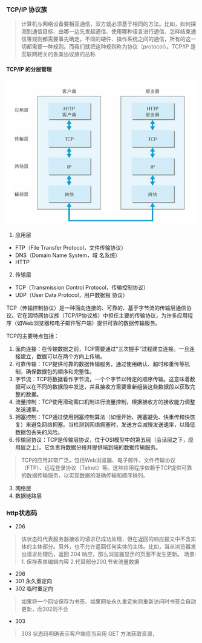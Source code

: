 ###  TCP/IP 协议族
>计算机与网络设备要相互通信，双方就必须基于相同的方法。比如，如何探测到通信目标、由哪一边先发起通信、使用哪种语言进行通信、怎样结束通信等规则都需要事先确定。不同的硬件、操作系统之间的通信，所有的这一切都需要一种规则。而我们就把这种规则称为协议（protocol）。TCP/IP 是互联网相关的各类协议族的总称

#### TCP/IP 的分层管理
![TCP/IP 的分层](./img/tcp-ip.png)

1. 应用层  
  - FTP（File
Transfer Protocol，文件传输协议）
- DNS（Domain Name System，域
名系统）
- HTTP
2. 传输层  
- TCP（Transmission Control
Protocol，传输控制协议）
-  UDP（User Data Protocol，用户数据报
协议）

TCP（传输控制协议）是一种面向连接的、可靠的、基于字节流的传输层通信协议。它在因特网协议族（TCP/IP协议族）中担任主要的传输协议，为许多应用程序（如Web浏览器和电子邮件客户端）提供可靠的数据传输服务。

TCP的主要特点包括：

1. 面向连接：在传输数据之前，TCP需要通过“三次握手”过程建立连接。一旦连接建立，数据可以在两个方向上传输。
2. 可靠传输：TCP提供可靠的数据传输服务，通过使用确认、超时和重传等机制，确保数据包的顺序和完整性。
3. 字节流：TCP将数据看作字节流，一个个字节以特定的顺序传输。这意味着数据可以在不同的数据段中发送，并且接收方需要重新组装这些数据段以获取完整的数据。
4. 流量控制：TCP使用滑动窗口机制进行流量控制，根据接收方的接收能力调整发送速率。
5. 拥塞控制：TCP通过使用拥塞控制算法（如慢开始、拥塞避免、快重传和快恢复）来避免网络拥塞。当检测到网络拥塞时，发送方会减慢发送速率，以降低数据包丢失的风险。
6. 传输层协议：TCP是传输层协议，位于OSI模型中的第五层（会话层之下，应用层之上）。它负责将数据分段并提供端到端的数据传输服务。

>TCP的应用非常广泛，包括Web浏览器、电子邮件、文件传输协议（FTP）、远程登录协议（Telnet）等。这些应用程序依赖于TCP提供可靠的数据传输服务，以实现数据的准确传输和顺序排列。
3. 网络层  
4. 数据链路层  

### http状态码
- 206 
 >该状态码代表服务器接收的请求已成功处理，但在返回的响应报文中不含实体的主体部分。另外，也不允许返回任何实体的主体。比如，当从浏览器发出请求处理后，返回 204 响应，那么浏览器显示的页面不发生更新。
 场景: 1. 保存表单编辑内容 2.代替部分200,节省流量数据
 - 206
 - 301 永久重定向
 - 302 临时重定向
 > 如果将一个网址保存为书签、如果网址永久重定向则重新访问时书签会自动更新，而302则不会
 - 303 
 > 303 状态码明确表示客户端应当采用 GET 方法获取资源，
